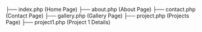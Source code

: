 
├── index.php (Home Page)
├── about.php (About Page)
├── contact.php (Contact Page)
├── gallery.php (Gallery Page)
├── project.php (Projects Page)
├── project1.php (Project 1 Details)
